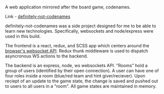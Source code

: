 A web application mirrored after the board game, codenames.

Link - [definitely-not-codenames](http://not-codenames.herokuapp.com)

definitely-not-codenames was a side project designed for me to be able to learn new technologies.  Specifically, websockets and node/express were used in this build.  

The frontend is a react, redux, and SCSS app which centers around the [browser's websocket API](https://developer.mozilla.org/en-US/docs/Web/API/WebSockets_API).  Redux thunk middleware is used to dispatch asyncronous WS actions to the backend.  

The backend is an express, node, ws websockets API. "Rooms" hold a group of users (identified by their open connection). A user can have one of four roles inside a room (blue/red team and hint giver/reciever). Upon reciept of an update to the game state, the change is saved and pushed out to users to all users in a "room". All game states are maintained in memory.
